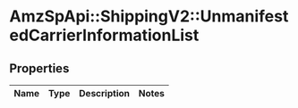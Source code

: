# AmzSpApi::ShippingV2::UnmanifestedCarrierInformationList

## Properties
Name | Type | Description | Notes
------------ | ------------- | ------------- | -------------

